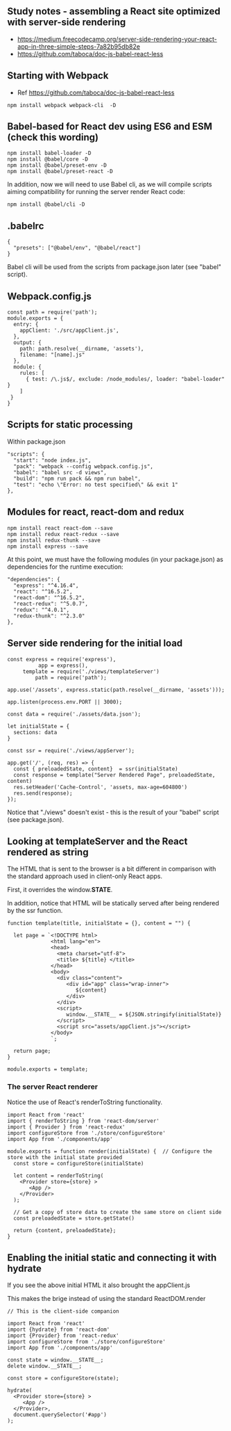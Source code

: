 
## Study notes - assembling a React site optimized with server-side rendering

* https://medium.freecodecamp.org/server-side-rendering-your-react-app-in-three-simple-steps-7a82b95db82e
* https://github.com/taboca/doc-js-babel-react-less

## Starting with Webpack

* Ref https://github.com/taboca/doc-js-babel-react-less

```
npm install webpack webpack-cli  -D
```
## Babel-based for React dev using ES6 and ESM (check this wording)

```
npm install babel-loader -D
npm install @babel/core -D
npm install @babel/preset-env -D
npm install @babel/preset-react -D

```  

In addition, now we will need to use Babel cli, as we will compile scripts aiming compatibility for running the server render React code:

```
npm install @babel/cli -D
```

## .babelrc

```
{
  "presets": ["@babel/env", "@babel/react"]
}
```

Babel cli will be used from the scripts from package.json later (see "babel" script).

## Webpack.config.js  

```
const path = require('path');
module.exports = {
  entry: {
    appClient: './src/appClient.js',
  },
  output: {
    path: path.resolve(__dirname, 'assets'),
    filename: "[name].js"
  },
  module: {
    rules: [
      { test: /\.js$/, exclude: /node_modules/, loader: "babel-loader" }
    ]
 }
}
```

## Scripts for static processing

Within package.json
```
"scripts": {
  "start": "node index.js",
  "pack": "webpack --config webpack.config.js",
  "babel": "babel src -d views",
  "build": "npm run pack && npm run babel",
  "test": "echo \"Error: no test specified\" && exit 1"
},

```

## Modules for react, react-dom and redux

```
npm install react react-dom --save
npm install redux react-redux --save
npm install redux-thunk --save
npm install express --save
```

At this point, we must have the following modules (in your package.json) as dependencies for the runtime execution:

```
"dependencies": {
  "express": "^4.16.4",
  "react": "^16.5.2",
  "react-dom": "^16.5.2",
  "react-redux": "^5.0.7",
  "redux": "^4.0.1",
  "redux-thunk": "^2.3.0"
},

```

## Server side rendering for the initial load  

```
const express = require('express'),
          app = express(),
     template = require('./views/templateServer')
         path = require('path');

app.use('/assets', express.static(path.resolve(__dirname, 'assets')));

app.listen(process.env.PORT || 3000);

const data = require('./assets/data.json');

let initialState = {
  sections: data
}

const ssr = require('./views/appServer');

app.get('/', (req, res) => {
  const { preloadedState, content}  = ssr(initialState)
  const response = template("Server Rendered Page", preloadedState, content)
  res.setHeader('Cache-Control', 'assets, max-age=604800')
  res.send(response);
});

```

Notice that "./views" doesn't exist - this is the result of your "babel" script (see package.json).

## Looking at templateServer and the React rendered as string

The HTML that is sent to the browser is a bit different in comparison with the standard approach used in client-only React apps.

First, it overrides the window.__STATE__.

In addition, notice that HTML will be statically served after being rendered by the ssr function.

```
function template(title, initialState = {}, content = "") {

  let page = `<!DOCTYPE html>
              <html lang="en">
              <head>
                <meta charset="utf-8">
                <title> ${title} </title>
              </head>
              <body>
                <div class="content">
                   <div id="app" class="wrap-inner">
                      ${content}
                   </div>
                </div>
                <script>
                   window.__STATE__ = ${JSON.stringify(initialState)}
                </script>
                <script src="assets/appClient.js"></script>
              </body>
              `;

  return page;
}

module.exports = template;

```

### The server React renderer

Notice the use of React's renderToString functionality.

```
import React from 'react'
import { renderToString } from 'react-dom/server'
import { Provider } from 'react-redux'
import configureStore from './store/configureStore'
import App from './components/app'

module.exports = function render(initialState) {  // Configure the store with the initial state provided
  const store = configureStore(initialState)

  let content = renderToString(
    <Provider store={store} >
       <App />
    </Provider>
  );

  // Get a copy of store data to create the same store on client side
  const preloadedState = store.getState()

  return {content, preloadedState};
}

```

## Enabling the initial static and connecting it with hydrate

If you see the above initial HTML it also brought the appClient.js

This makes the brige instead of using the standard ReactDOM.render

```
// This is the client-side companion

import React from 'react'
import {hydrate} from 'react-dom'
import {Provider} from 'react-redux'
import configureStore from './store/configureStore'
import App from './components/app'

const state = window.__STATE__;
delete window.__STATE__;

const store = configureStore(state);

hydrate(
  <Provider store={store} >
     <App />
  </Provider>,
  document.querySelector('#app')
);

```
